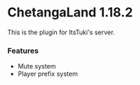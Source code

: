 # ChetangaLand 1.18.2
This is the plugin for ItsTuki's server.

### Features
* Mute system
* Player prefix system